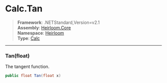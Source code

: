 # Calc.Tan

> **Framework**: .NETStandard,Version=v2.1  
> **Assembly**: [Heirloom.Core][0]  
> **Namespace**: [Heirloom][0]  
> **Type**: [Calc][1]

--------------------------------------------------------------------------------

### Tan(float)

The tangent function.

```cs
public float Tan(float x)
```

[0]: ../Heirloom.Core.md
[1]: Heirloom.Calc.md
